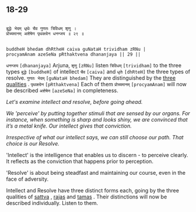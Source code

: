 ## 18-29


```shloka-sa

बुद्धेः भेदम् धृथेः चैव गुणतः त्रिविधम् शृणु ।
प्रोच्यमानम् अशेषेण पृथक्त्वेन धनन्जय ॥ २९ ॥

```
```shloka-sa-hk

buddheH bhedam dhRtheH caiva guNataH trividham zRNu |
procyamAnam azeSeNa pRthaktvena dhananjaya || 29 ||

```
`धनन्जय` `[dhananjaya]` Arjuna, `शृणु` `[zRNu]` listen `त्रिविधम्` `[trividham]` to the three types `बुद्धेः` `[buddheH]` of intellect `चैव` `[caiva]` and `धृतेः` `[dhRteH]` the three types of resolve. `गुणतः भेदम्` `[guNataH bhedam]` They are distinguished by the 
[three qualities](satva_rajas_tamas_effects)
. `पृथक्त्वेन` `[pRthaktvena]` Each of them `प्रोच्यमानम्` `[procyamAnam]` will now be described `अशेषेण` `[azeSeNa]` in completeness.

<a name='intellect_and_resolve'></a>
_Let's examine intellect and resolve, before going ahead._

_We 'perceive' by putting together stimuli that are sensed by our organs. For instance, when something is sharp and looks shiny, we are convinced that it’s a metal knife. Our intellect gives that conviction._

_Irrespective of what our intellect says, we can still choose our path. That choice is our Resolve._

'Intellect' is the intelligence that enables us to discern - to perceive clearly. It reflects as the conviction that happens prior to perception.

'Resolve' is about being steadfast and maintaining our course, even in the face of adversity.

Intellect and Resolve have three distinct forms each, going by the three qualities of 
[sattva](sattva)
, 
[rajas](rajas)
 and 
[tamas](tamas)
. Their distinctions will now be described individually. Listen to them.


